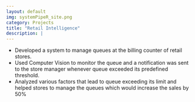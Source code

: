 ```yaml
---
layout: default
img: systemPipeR_site.png
category: Projects
title: "Retail Intelligence"
description: |
---
```

* Developed a system to manage queues at the billing counter of retail stores.
* Used Computer Vision to monitor the queue and a notification was sent to the store manager whenever queue exceeded its predefined threshold.
* Analyzed various factors that lead to queue exceeding its limit and helped stores to manage the queues which would increase the sales by 50%